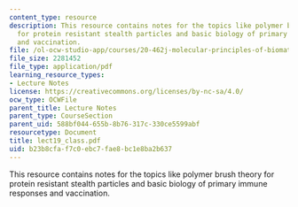 ```yaml
---
content_type: resource
description: This resource contains notes for the topics like polymer brush theory
  for protein resistant stealth particles and basic biology of primary immune responses
  and vaccination.
file: /ol-ocw-studio-app/courses/20-462j-molecular-principles-of-biomaterials-spring-2006/b23b8cfaf7c0ebc7fae8bc1e8ba2b637_lect19_class.pdf
file_size: 2281452
file_type: application/pdf
learning_resource_types:
- Lecture Notes
license: https://creativecommons.org/licenses/by-nc-sa/4.0/
ocw_type: OCWFile
parent_title: Lecture Notes
parent_type: CourseSection
parent_uid: 588bf044-655b-8b76-317c-330ce5599abf
resourcetype: Document
title: lect19_class.pdf
uid: b23b8cfa-f7c0-ebc7-fae8-bc1e8ba2b637
---
```

This resource contains notes for the topics like polymer brush theory for protein resistant stealth particles and basic biology of primary immune responses and vaccination.